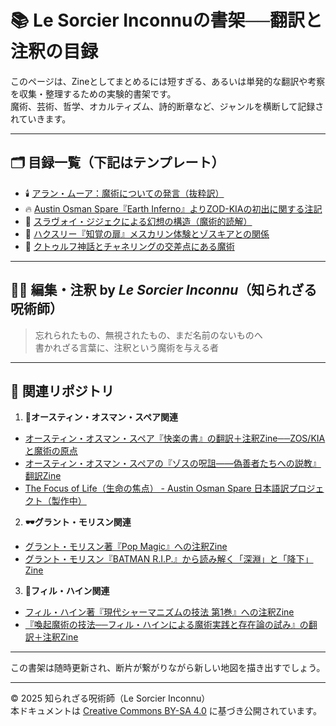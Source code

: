 # 📚 Le Sorcier Inconnuの書架──翻訳と注釈の目録

このページは、Zineとしてまとめるには短すぎる、あるいは単発的な翻訳や考察を収集・整理するための実験的書架です。  
魔術、芸術、哲学、オカルティズム、詩的断章など、ジャンルを横断して記録されていきます。

---

## 🗂 目録一覧（下記はテンプレート）

- 🕯️ [アラン・ムーア：魔術についての発言（抜粋訳）](alan_moore_magick_quotes.md)
- 🔥 [Austin Osman Spare『Earth Inferno』よりZOD-KIAの初出に関する注記](earth_inferno_zodkia.md)
- 🧵 [スラヴォイ・ジジェクによる幻想の構造（魔術的読解）](zizek_fantasy_structure.md)
- 🦠 [ハクスリー『知覚の扉』メスカリン体験とゾスキアとの関係](huxley_doors_mescaline.md)
- 🦑 [クトゥルフ神話とチャネリングの交差点にある魔術](cthulhu_channeling.md)

---

## 🧙‍♂️ 編集・注釈 by *Le Sorcier Inconnu*（知られざる呪術師）

> 忘れられたもの、無視されたもの、まだ名前のないものへ  
> 書かれざる言葉に、注釈という魔術を与える者

---

## 🔗 関連リポジトリ

1. **🎨オースティン・オスマン・スペア関連**<br>

- [オースティン・オスマン・スペア『快楽の書』の翻訳＋注釈Zine──ZOS/KIAと魔術の原点](https://github.com/ravensgate-tux/book_of_pleasure/blob/main/README.md)
- [オースティン・オスマン・スペアの『ゾスの呪詛――偽善者たちへの説教』翻訳Zine](https://github.com/ravensgate-tux/Anathema_of_Zos/blob/main/README.md)
- [The Focus of Life（生命の焦点） - Austin Osman Spare 日本語訳プロジェクト（製作中）](https://github.com/ravensgate-tux/focus-of-life/blob/main/README.md)

2. **🕶グラント・モリスン関連**<br>

- [グラント・モリスン著『Pop Magic』への注釈Zine](https://github.com/ravensgate-tux/pop_magic_annotation/blob/main/README.md)
- [グラント・モリスン『BATMAN R.I.P.』から読み解く「深淵」と「降下」Zine](https://github.com/ravensgate-tux/batman_rip_zine/blob/main/README.md)

3. **🦑フィル・ハイン関連**<br>

- [フィル・ハイン著『現代シャーマニズムの技法 第1巻』への注釈Zine](https://github.com/ravensgate-tux/hine_modern_shamanism/blob/main/README.md)
- [『喚起魔術の技法──フィル・ハインによる魔術実践と存在論の試み』の翻訳＋注釈Zine](https://github.com/ravensgate-tux/hine_evocation/blob/main/README.md)

---

この書架は随時更新され、断片が繋がりながら新しい地図を描き出すでしょう。

---

© 2025 知られざる呪術師（Le Sorcier Inconnu）  
本ドキュメントは [Creative Commons BY-SA 4.0](https://creativecommons.org/licenses/by-sa/4.0/deed.ja) に基づき公開されています。
